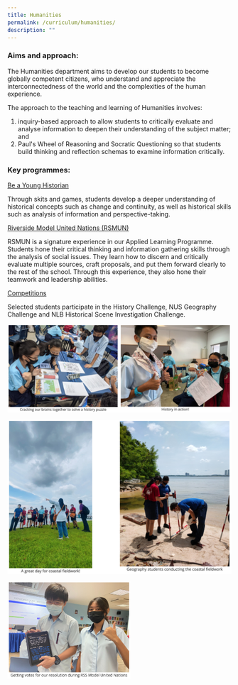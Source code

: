```yaml
---
title: Humanities
permalink: /curriculum/humanities/
description: ""
---
```

### Aims and approach:
The Humanities department aims to develop our students to become globally competent citizens, who understand and appreciate the interconnectedness of the world and the complexities of the human experience.

The approach to the teaching and learning of Humanities involves:

1.  inquiry-based approach to allow students to critically evaluate and analyse information to deepen their understanding of the subject matter; and
2.  Paul's Wheel of Reasoning and Socratic Questioning so that students build thinking and reflection schemas to examine information critically.

### Key programmes:

<u>Be a Young Historian</u>

Through skits and games, students develop a deeper understanding of historical concepts such as change and continuity, as well as historical skills such as analysis of information and perspective-taking.

<u>Riverside Model United Nations (RSMUN)</u>

RSMUN is a signature experience in our Applied Learning Programme. Students hone their critical thinking and information gathering skills through the analysis of social issues. They learn how to discern and critically evaluate multiple sources, craft proposals, and put them forward clearly to the rest of the school. Through this experience, they also hone their teamwork and leadership abilities.

<u>Competitions</u>

Selected students participate in the History Challenge, NUS Geography Challenge and NLB Historical Scene Investigation Challenge.

![](/images/humanities-1.png)

![](/images/humanities-2.png)

<img style="width:55%" src="/images/humanities-3.png">